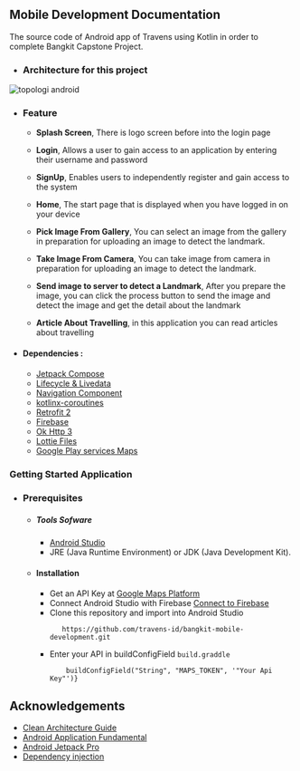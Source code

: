 
## Mobile Development Documentation
The source code of Android app of Travens using Kotlin in order to complete Bangkit Capstone Project.

 - ### Architecture for this project  
![topologi android](https://user-images.githubusercontent.com/69189062/172676880-dc62cf1c-b8ca-409f-8a1a-3e801603ecb4.png)

 - ### Feature
      * **Splash Screen**, There is logo screen before into the login page

      * **Login**, Allows a user to gain access to an application by entering their username and password

      * **SignUp**, Enables users to independently register and gain access to the system

      * **Home**, The start page that is displayed when you have logged in on your device

      * **Pick Image From Gallery**, You can select an image from the gallery in preparation for uploading an image to detect the landmark.
 
      * **Take Image From Camera**, You can take image from camera in preparation for uploading an image to detect the landmark.

      * **Send image to server to detect a Landmark**, After you prepare the image, you can click the process button to send the image and detect the image and get the detail about the landmark

      * **Article About Travelling**,  in this application you can read articles about travelling


* #### Dependencies :
  - [Jetpack Compose](https://developer.android.com/jetpack/compose)
  - [Lifecycle & Livedata](https://developer.android.com/jetpack/androidx/releases/lifecycle)
  - [Navigation Component](https://developer.android.com/jetpack/androidx/releases/navigation)
  - [kotlinx-coroutines](https://developer.android.com/kotlin/coroutines)    
  - [Retrofit 2](https://square.github.io/retrofit/)   
  - [Firebase](https://firebase.google.com/docs/)    
  - [Ok Http 3](https://square.github.io/okhttp/) 
  - [Lottie Files](https://lottiefiles.com/) 
  - [Google Play services Maps](https://developers.google.com/maps/documentation/android-sdk/get-api-key) 

### Getting Started Application

  - ### Prerequisites
      - ##### Tools Sofware
        - [Android Studio](https://developer.android.com/studio)
        - JRE (Java Runtime Environment) or JDK (Java Development Kit).

      - #### Installation
        - Get an API Key at [Google Maps Platform](https://developers.google.com/maps/documentation/android-sdk/get-api-key)
        - Connect Android Studio with Firebase [Connect to Firebase](https://developer.android.com/studio/write/firebase)
        - Clone this repository and import into Android Studio    
            ```
               https://github.com/travens-id/bangkit-mobile-development.git
            ``` 
        - Enter your API in buildConfigField `build.graddle`
           ``` defaultConfig {
               buildConfigField("String", "MAPS_TOKEN", '"Your Api Key"')}

  ## Acknowledgements
  * [Clean Architecture Guide](https://developer.android.com/jetpack/guide)
  * [Android Application Fundamental](https://developer.android.com/guide/components/fundamentals)
  * [Android Jetpack Pro](https://developer.android.com/jetpack)
  * [Dependency injection](https://developer.android.com/training/dependency-injection)
